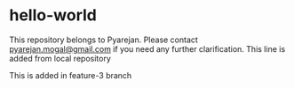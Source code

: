 # hello-world

This repository belongs to Pyarejan. Please contact pyarejan.mogal@gmail.com if you need any further clarification.
This line is added from local repository


This is added in feature-3 branch
